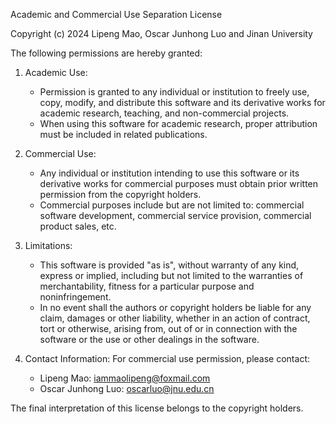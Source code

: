 Academic and Commercial Use Separation License

Copyright (c) 2024 Lipeng Mao, Oscar Junhong Luo and Jinan University

The following permissions are hereby granted:

1. Academic Use:
   - Permission is granted to any individual or institution to freely use, copy, modify, and distribute this software and its derivative works for academic research, teaching, and non-commercial projects.
   - When using this software for academic research, proper attribution must be included in related publications.

2. Commercial Use:
   - Any individual or institution intending to use this software or its derivative works for commercial purposes must obtain prior written permission from the copyright holders.
   - Commercial purposes include but are not limited to: commercial software development, commercial service provision, commercial product sales, etc.

3. Limitations:
   - This software is provided "as is", without warranty of any kind, express or implied, including but not limited to the warranties of merchantability, fitness for a particular purpose and noninfringement.
   - In no event shall the authors or copyright holders be liable for any claim, damages or other liability, whether in an action of contract, tort or otherwise, arising from, out of or in connection with the software or the use or other dealings in the software.

4. Contact Information:
   For commercial use permission, please contact:
   - Lipeng Mao: iammaolipeng@foxmail.com
   - Oscar Junhong Luo: oscarluo@jnu.edu.cn

The final interpretation of this license belongs to the copyright holders.